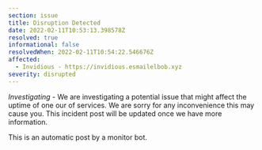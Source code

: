 ```yaml
---
section: issue
title: Disruption Detected
date: 2022-02-11T10:53:13.398578Z
resolved: true
informational: false
resolvedWhen: 2022-02-11T10:54:22.546676Z
affected:
  - Invidious - https://invidious.esmailelbob.xyz
severity: disrupted
---
```

*Investigating* - We are investigating a potential issue that might affect the uptime of one our of services. We are sorry for any inconvenience this may cause you. This incident post will be updated once we have more information.

This is an automatic post by a monitor bot.
        